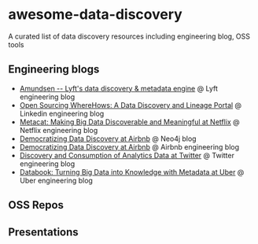 # awesome-data-discovery
A curated list of data discovery resources including engineering blog, OSS tools

## Engineering blogs
- [Amundsen -- Lyft's data discovery & metadata engine](https://eng.lyft.com/amundsen-lyfts-data-discovery-metadata-engine-62d27254fbb9) @ Lyft engineering blog
- [Open Sourcing WhereHows: A Data Discovery and Lineage Portal](https://engineering.linkedin.com/blog/2016/03/open-sourcing-wherehows--a-data-discovery-and-lineage-portal) @ Linkedin engineering blog
- [Metacat: Making Big Data Discoverable and Meaningful at Netflix](https://medium.com/netflix-techblog/metacat-making-big-data-discoverable-and-meaningful-at-netflix-56fb36a53520) @ Netflix engineering blog
- [Democratizing Data Discovery at Airbnb](https://neo4j.com/blog/democratizing-data-discovery-airbnb/) @ Neo4j blog
- [Democratizing Data Discovery at Airbnb](https://medium.com/airbnb-engineering/democratizing-data-at-airbnb-852d76c51770) @ Airbnb engineering blog
- [Discovery and Consumption of Analytics Data at Twitter](https://blog.twitter.com/engineering/en_us/topics/insights/2016/discovery-and-consumption-of-analytics-data-at-twitter.html) @ Twitter engineering blog
- [Databook: Turning Big Data into Knowledge with Metadata at Uber](https://eng.uber.com/databook/) @ Uber engineering blog


## OSS Repos


## Presentations
